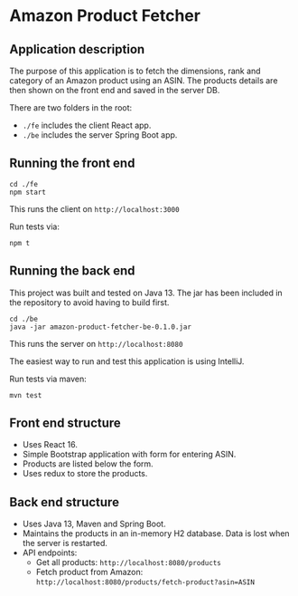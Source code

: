 # Amazon Product Fetcher

## Application description

The purpose of this application is to fetch the dimensions, rank and category of an Amazon product using an ASIN. The products details are then shown on the front end and saved in the server DB.

There are two folders in the root:

- `./fe` includes the client React app.
- `./be` includes the server Spring Boot app.

## Running the front end

```
cd ./fe
npm start
```

This runs the client on `http://localhost:3000`

Run tests via:

```
npm t
```

## Running the back end

This project was built and tested on Java 13. The jar has been included in the repository to avoid having to build first.

```
cd ./be
java -jar amazon-product-fetcher-be-0.1.0.jar
```

This runs the server on `http://localhost:8080`

The easiest way to run and test this application is using IntelliJ.

Run tests via maven:

```
mvn test
```

## Front end structure

- Uses React 16.
- Simple Bootstrap application with form for entering ASIN.
- Products are listed below the form.
- Uses redux to store the products.

## Back end structure

- Uses Java 13, Maven and Spring Boot.
- Maintains the products in an in-memory H2 database. Data is lost when the server is restarted.
- API endpoints:
  - Get all products: `http://localhost:8080/products`
  - Fetch product from Amazon: `http://localhost:8080/products/fetch-product?asin=ASIN`
